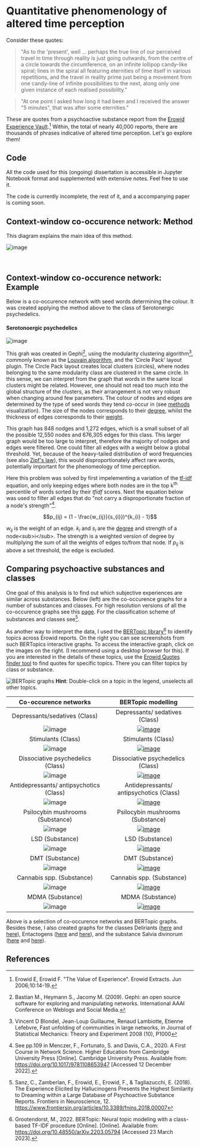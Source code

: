 # Quantitative phenomenology of altered time perception

Consider these quotes: 
> "As to the 'present', well ... perhaps the true line of our perceived travel in time through reality is just going outwards, from the centre of a circle towards     the circumference, on an infinite lollipop candy-like spiral; lines in the spiral all featuring eternities of time itself in various repetitions, and the travel in     reality prime just being a movement from one candy-line of infinite possibilities to the next, along only one given instance of each realised possibility."
 
 > "At one point I asked how long it had been and I received the answer "5 minutes", that was after some eternities."

These are quotes from a psychoactive substance report from the [Erowid Experience Vault](https://erowid.org/experiences/exp_front.shtml/).[^1] Within, the total of nearly 40,000 reports, there are thousands of phrases indicative of altered time perception. Let's go explore them!

## Code

All the code used for this (ongoing) dissertation is accessible in Jupyter Notebook format and supplemented with extensive notes. Feel free to use it. 

The code is currently incomplete, the rest of it, and a accompanying paper is coming soon.
 
## Context-window co-occurence network: Method

This diagram explains the main idea of this method.

![image](https://github.com/Akseli-Ilmanen/BSc-Dissertation/blob/main/Files/analysis_1_method.png)

<br />

## Context-window co-occurence network: Example

Below is a co-occurence network with seed words determining the colour. It was created applying the method above to the class of Serotonergic psychedelics. 

#### Serotonoergic psychedelics
![image](https://github.com/Akseli-Ilmanen/BSc-Dissertation/blob/main/Files/Gephi_Serotonergic_psychedelics.svg)


This grah was created in Gephi[^4], using the modularity clustering algorithm[^5], commonly known as the [Louvain algorithm](https://en.wikipedia.org/wiki/Louvain_method), and the 'Circle Pack' layout plugin. The Circle Pack layout creates local clusters (circles), where nodes belonging to the same modularity class  are clustered in the same circle. In this sense, we can interpret from the graph that words in the same local clusters might be related. However, one should not read too much into the global structure of the clusters, as their arrangement is not very robust when changing around few parameters. The colour of nodes and edges are determined by the type of seed words they tend co-occur in (see [methods](https://github.com/Akseli-Ilmanen/BSc-Dissertation/blob/main/README.md#context-window-co-occurence-network-method) visualization). The size of the nodes corresponds to their [degree](https://en.wikipedia.org/wiki/Degree_(graph_theory)), whilst the thickness of edges corresponds to their [weight](https://www.sciencedirect.com/science/article/abs/pii/S0167506008706149).

This graph has 848 nodges and 1,272 edges, which is a small subset of all the possible 12,550 nodes and 676,305 edges for this class. This larger graph would be too large to interpret, therefore the majority of nodges and edges were filtered. One could filter all edges with a weight below a global threshold. Yet, because of the heavy-tailed distribution of word frequencies (see also [Zipf's law](https://en.wikipedia.org/wiki/Zipf%27s_law)), this would disproportionately affect rare words, potentially important for the phenomeology of time perception. 

Here this problem was solved by first impelementing a variation of the [tf-idf](https://en.wikipedia.org/wiki/Tf%E2%80%93idf) equation, and only keeping edges where both nodes are in the top k<sup>th</sup> percentile of words sorted by their $tfidf$ scores. Next the equation below was used to filter all edges that do "not carry a disproportionate fraction of a node's strength"[^2].

$$p_{ij} = (1 - \frac{w_{ij}}{s_{i}})^{k_{i} - 1}$$

$w_{ij}$ is the weight of an edge. $k_{i}$ and $s_{i}$ are the [degree](https://en.wikipedia.org/wiki/Degree_(graph_theory)) and strength of a node<sub>i</sub>. The strength is a weighted version of degree by multiplying the sum of all the weights of edges to/from that node. If $p_{ij}$ is above a set threshold, the edge is excluded.


## Comparing psychoactive substances and classes

One goal of this analysis is to find out which subjective experiences are similar across substances. Below (left) are the co-occurence graphs for a number of substances and classes. For high resolution versions of all the co-occurence graphs see this [page](https://raw.githubusercontent.com/Akseli-Ilmanen/BSc-Dissertation/33d9a21dc39a4e300fd467d75b709b95feb7a42f/Graphs/Co-ocurrence%20networks%20high%20resolution%20page%20reduced%20size.svg). For the classification scheme of substances and classes see[^6]. 

As another way to interpret the data, I used the [BERTopic library](maartengr.github.io/BERTopic/index.html)[^7] to identify topics across Erowid reports. On the right you can see screenshots from such BERTopics interactive graphs. To access the interactive graph, click on the images on the right. (I recommend using a desktop browser for this). If you are interested in the details of these topics, use the [Erowid Quotes finder tool](https://akseli-ilmanen.github.io/BSc-Dissertation/) to find quotes for specific topics. There you can filter topics by class or substance.


![BERTopic graphs](https://github.com/Akseli-Ilmanen/BSc-Dissertation/blob/main/FILES/Github-gif.gif)
**Hint**: Double-click on a topic in the legend, unselects all other topics.


| Co-occurence networks          | BERTopic modelling                          |
:-------------------------:|:-------------------------:
Depressants/sedatives (Class) | Depressants/ sedatives (Class) 
![image](https://github.com/Akseli-Ilmanen/BSc-Dissertation/blob/main/Files/Co-occurrence_PNG/Gephi_unedited_Depressant_sedatives.png) | [![image](https://github.com/Akseli-Ilmanen/BSc-Dissertation/blob/main/Files/BERTopic_PNG/Depressants_sedatives.png)](https://rawcdn.githack.com/Akseli-Ilmanen/BSc-Dissertation/946c2c9da9e0d03a12fca9525976cb009cb58345/BERTopic%20plots/BERTopic_plot_Depressant%20sedatives.html) 
Stimulants (Class) | Stimulants (Class)
![image](https://github.com/Akseli-Ilmanen/BSc-Dissertation/blob/main/Files/Co-occurrence_PNG/Gephi_unedited_Stimulants.png) | [![image](https://github.com/Akseli-Ilmanen/BSc-Dissertation/blob/main/Files/BERTopic_PNG/Stimulants.png)](https://rawcdn.githack.com/Akseli-Ilmanen/BSc-Dissertation/946c2c9da9e0d03a12fca9525976cb009cb58345/BERTopic%20plots/BERTopic_plot_Stimulants.html) 
Dissociative psychedelics (Class) | Dissociative psychedelics (Class)
![image](https://github.com/Akseli-Ilmanen/BSc-Dissertation/blob/main/Files/Co-occurrence_PNG/Gephi_unedited_Dissociative_psychedelics.png)| [![image](https://github.com/Akseli-Ilmanen/BSc-Dissertation/blob/main/Files/BERTopic_PNG/Dissociative_psychedelics.png)](https://rawcdn.githack.com/Akseli-Ilmanen/BSc-Dissertation/946c2c9da9e0d03a12fca9525976cb009cb58345/BERTopic%20plots/BERTopic_plot_Dissociative%20psychedelics.html)
Antidepressants/ antipsychotics (Class) | Antidepressants/ antipsychotics (Class)
![image](https://github.com/Akseli-Ilmanen/BSc-Dissertation/blob/main/Files/Co-occurrence_PNG/Gephi_unedited_Antidepressants_antipsychotics.png) | [![image](https://github.com/Akseli-Ilmanen/BSc-Dissertation/blob/main/Files/BERTopic_PNG/Antidepressants_antipsychotics.png)](https://rawcdn.githack.com/Akseli-Ilmanen/BSc-Dissertation/946c2c9da9e0d03a12fca9525976cb009cb58345/BERTopic%20plots/BERTopic_plot_Antidepressants%20antipsychotics.html) 
Psilocybin mushrooms (Substance) | Psilocybin mushrooms (Substance)
![image](https://github.com/Akseli-Ilmanen/BSc-Dissertation/blob/main/Files/Co-occurrence_PNG/Gephi_unedited_Psilocybin_mushroms.png) | [![image](https://github.com/Akseli-Ilmanen/BSc-Dissertation/blob/main/Files/BERTopic_PNG/Psilocybin_mushrooms.png)](https://rawcdn.githack.com/Akseli-Ilmanen/BSc-Dissertation/946c2c9da9e0d03a12fca9525976cb009cb58345/BERTopic%20plots/BERTopic_plot_Psilocybin%20mushrooms.html)
LSD (Substance) | LSD (Substance)
![image](https://github.com/Akseli-Ilmanen/BSc-Dissertation/blob/main/Files/Co-occurrence_PNG/Gephi_unedited_LSD.png) | [![image](https://github.com/Akseli-Ilmanen/BSc-Dissertation/blob/main/Files/BERTopic_PNG/LSD.png)](https://rawcdn.githack.com/Akseli-Ilmanen/BSc-Dissertation/946c2c9da9e0d03a12fca9525976cb009cb58345/BERTopic%20plots/BERTopic_plot_LSD.html)
DMT (Substance) | DMT (Substance)
![image](https://github.com/Akseli-Ilmanen/BSc-Dissertation/blob/main/Files/Co-occurrence_PNG/Gephi_unedited_DMT.png) | [![image](https://github.com/Akseli-Ilmanen/BSc-Dissertation/blob/main/Files/BERTopic_PNG/DMT.png)](https://rawcdn.githack.com/Akseli-Ilmanen/BSc-Dissertation/946c2c9da9e0d03a12fca9525976cb009cb58345/BERTopic%20plots/BERTopic_plot_DMT.html)
Cannabis spp. (Substance) | Cannabis spp. (Substance)
![image](https://github.com/Akseli-Ilmanen/BSc-Dissertation/blob/main/Files/Co-occurrence_PNG/Gephi_unedited_Cannabis_spp.png) | [![image](https://github.com/Akseli-Ilmanen/BSc-Dissertation/blob/main/Files/BERTopic_PNG/Cannabis_spp.png)](https://rawcdn.githack.com/Akseli-Ilmanen/BSc-Dissertation/946c2c9da9e0d03a12fca9525976cb009cb58345/BERTopic%20plots/BERTopic_plot_Cannabis%20spp.html) 
MDMA (Substance) | MDMA (Substance)
![image](https://github.com/Akseli-Ilmanen/BSc-Dissertation/blob/main/Files/Co-occurrence_PNG/Gephi_unedited_MDMA.png) | [![image](https://github.com/Akseli-Ilmanen/BSc-Dissertation/blob/main/Files/BERTopic_PNG/MDMA.png)](https://rawcdn.githack.com/Akseli-Ilmanen/BSc-Dissertation/946c2c9da9e0d03a12fca9525976cb009cb58345/BERTopic%20plots/BERTopic_plot_MDMA.html)

Above is a selection of co-occurence networks and BERTopic graphs. Besides these, I also created graphs for the classes Deliriants ([here](https://raw.githubusercontent.com/Akseli-Ilmanen/BSc-Dissertation/33d9a21dc39a4e300fd467d75b709b95feb7a42f/Graphs/Co-ocurrence%20networks%20high%20resolution%20page%20reduced%20size.svg) and [here](https://rawcdn.githack.com/Akseli-Ilmanen/BSc-Dissertation/946c2c9da9e0d03a12fca9525976cb009cb58345/BERTopic%20plots/BERTopic_plot_Deliriants.html)), Entactogens ([here](https://raw.githubusercontent.com/Akseli-Ilmanen/BSc-Dissertation/33d9a21dc39a4e300fd467d75b709b95feb7a42f/Graphs/Co-ocurrence%20networks%20high%20resolution%20page%20reduced%20size.svg) and [here](https://rawcdn.githack.com/Akseli-Ilmanen/BSc-Dissertation/946c2c9da9e0d03a12fca9525976cb009cb58345/BERTopic%20plots/BERTopic_plot_Entactogens.html)), and the substance Salvia divinorum ([here](https://raw.githubusercontent.com/Akseli-Ilmanen/BSc-Dissertation/33d9a21dc39a4e300fd467d75b709b95feb7a42f/Graphs/Co-ocurrence%20networks%20high%20resolution%20page%20reduced%20size.svg) and [here](https://rawcdn.githack.com/Akseli-Ilmanen/BSc-Dissertation/946c2c9da9e0d03a12fca9525976cb009cb58345/BERTopic%20plots/BERTopic_plot_Salvia%20divinorum.html)).




## References

[^1]: Erowid E, Erowid F. "The Value of Experience". Erowid Extracts. Jun 2006;10:14-19.
[^2]: See pp.109 in Menczer, F., Fortunato, S. and Davis, C.A., 2020. A First Course in Network Science. Higher Education from Cambridge University Press [Online]. Cambridge University Press. Available from: https://doi.org/10.1017/9781108653947 [Accessed 12 December 2022].
[^3]: Hagberg, A.A., Schult, D.A. and Swart, P.J., 2008. Exploring Network Structure, Dynamics, and Function using NetworkX.
[^4]: Bastian M., Heymann S., Jacomy M. (2009). Gephi: an open source software for exploring and manipulating networks. International AAAI Conference on Weblogs and Social Media.
[^5]: Vincent D Blondel, Jean-Loup Guillaume, Renaud Lambiotte, Etienne Lefebvre, Fast unfolding of communities in large networks, in Journal of Statistical Mechanics: Theory and Experiment 2008 (10), P1000
[^6]: Sanz, C., Zamberlan, F., Erowid, E., Erowid, F., & Tagliazucchi, E. (2018). The Experience Elicited by Hallucinogens Presents the Highest Similarity to Dreaming within a Large Database of Psychoactive Substance Reports. Frontiers in Neuroscience, 12. https://www.frontiersin.org/articles/10.3389/fnins.2018.00007
[^7]: Grootendorst, M., 2022. BERTopic: Neural topic modeling with a class-based TF-IDF procedure [Online]. [Online]. Available from: https://doi.org/10.48550/arXiv.2203.05794 [Accessed 23 March 2023].

